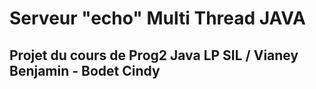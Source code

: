 # Serveur "echo" Multi Thread JAVA

## Projet du cours de Prog2 Java LP SIL / Vianey Benjamin - Bodet Cindy


